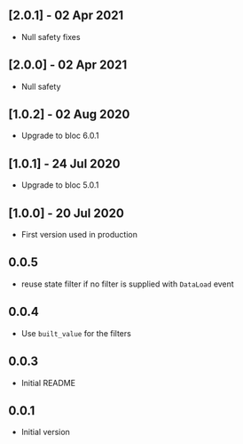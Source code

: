 ## [2.0.1] - 02 Apr 2021
* Null safety fixes

## [2.0.0] - 02 Apr 2021
* Null safety

## [1.0.2] - 02 Aug 2020
* Upgrade to bloc 6.0.1

## [1.0.1] - 24 Jul 2020
* Upgrade to bloc 5.0.1

## [1.0.0] - 20 Jul 2020
* First version used in production

## 0.0.5
- reuse state filter if no filter is supplied with `DataLoad` event

## 0.0.4
- Use `built_value` for the filters

## 0.0.3
- Initial README

## 0.0.1
- Initial version
